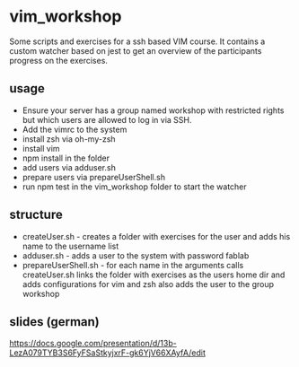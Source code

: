 # vim_workshop

Some scripts and exercises for a ssh based VIM course. It contains a custom watcher based on jest to get an overview of the participants progress on the exercises.

## usage

* Ensure your server has a group named workshop with restricted rights but which users are allowed to log in via SSH.
* Add the vimrc to the system
* install zsh via oh-my-zsh
* install vim
* npm install in the folder
* add users via adduser.sh
* prepare users via prepareUserShell.sh
* run npm test in the vim_workshop folder to start the watcher


## structure

* createUser.sh - creates a folder with exercises for the user and adds his name to the username list
* adduser.sh - adds a user to the system with password fablab
* prepareUserShell.sh - for each name in the arguments calls createUser.sh links the folder with exercises as the users home dir and adds configurations for vim and zsh also adds the user to the group workshop

## slides (german)

https://docs.google.com/presentation/d/13b-LezA079TYB3S6FyFSaStkyjxrF-gk6YjV66XAyfA/edit
